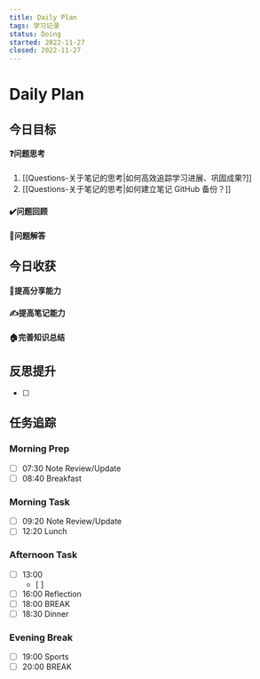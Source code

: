 ```yaml
---
title: Daily Plan
tags: 学习记录
status: Doing
started: 2022-11-27
closed: 2022-11-27
---
```

# Daily Plan
## 今日目标
#### ❓问题思考
1. [[Questions-关于笔记的思考|如何高效追踪学习进展、巩固成果?]]
2. [[Questions-关于笔记的思考|如何建立笔记 GitHub 备份？]]
#### ✔️问题回顾
#### 👯问题解答
## 今日收获
#### 👯提高分享能力
#### ✍️提高笔记能力
#### 🏠完善知识总结
## 反思提升
- [ ] 
## 任务追踪
### Morning Prep
- [ ] 07:30 Note Review/Update
- [ ] 08:40 Breakfast
### Morning Task
- [ ] 09:20 Note Review/Update
- [ ] 12:20 Lunch
### Afternoon Task
- [ ] 13:00 
	- [ ] 
- [ ] 16:00 Reflection
- [ ] 18:00 BREAK
- [ ] 18:30 Dinner
### Evening Break
- [ ] 19:00 Sports
- [ ] 20:00 BREAK